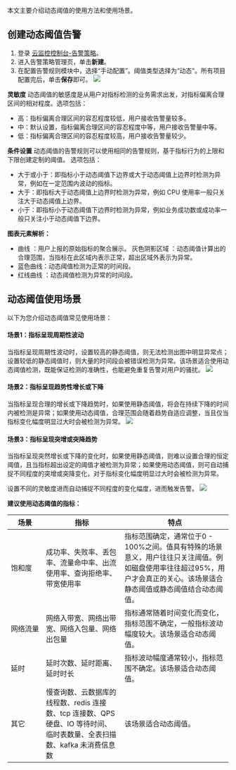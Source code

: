 本文主要介绍动态阈值的使用方法和使用场景。

## 创建动态阈值告警

1. 登录 [云监控控制台-告警策略](https://console.cloud.tencent.com/monitor/policylist)。
2. 进入告警策略管理页，单击**新建**。
3. 在配置告警规则模块中，选择“手动配置”。阈值类型选择为“动态"。所有项目配置完后，单击**保存**即可。
![](https://qcloudimg.tencent-cloud.cn/raw/ef0becd5fe6351a6bed8d90f491c156b.png)

**灵敏度**
动态阈值的敏感度是从用户对指标检测的业务需求出发，对指标偏离合理区间的相对程度。选项包括：
- 高：指标偏离合理区间的容忍程度较低，用户接收告警量较多。
- 中：默认设置，指标偏离合理区间的容忍程度中等，用户接收告警量中等。
- 低：指标偏离合理区间的容忍程度较高，用户接收告警量较少。

**条件设置**
动态阈值的告警规则可以使用相同的告警规则，基于指标行为的上限和下限创建定制的阈值。 选项包括：

- 大于或小于：即指标小于动态阈值下边界或大于动态阈值上边界时检测为异常，例如在一定范围内波动的指标。
- 大于：即指标大于动态阈值上边界时检测为异常，例如 CPU 使用率一般只关注大于动态阈值上边界。
- 小于：即指标小于动态阈值下边界时检测为异常，例如业务成功数或成功率一般只关注小于动态阈值下边界。

**图表元素解析：**

- 曲线 ：用户上报的原始指标的聚合展示。
  灰色阴影区域 ：动态阈值计算出的合理范围，当指标在此区域内表示正常，超出区域外表示为异常。
- 蓝色曲线：动态阈值检测为正常的时间段。
- 红线曲线 ：动态阈值检测为异常的时间段。

## 动态阈值使用场景

以下为您介绍动态阈值常见使用场景：


#### 场景1：指标呈现周期性波动
当指标呈现周期性波动时，设置较高的静态阈值，则无法检测出图中明显异常点；设置较低的静态阈值时，则大量的时间段会被错误检测为异常。该场景适合使用动态阈值检测，既能保证检测的准确性，也能避免重复告警对用户的骚扰。 
![](https://main.qcloudimg.com/raw/4050f01f06d78b182774b8e3135a26f3.png)

#### 场景2：指标呈现趋势性增长或下降
当指标呈现合理的增长或下降趋势时，如果使用静态阈值，将会在持续下降的时间内被检测是异常；如果使用动态阈值，合理范围会随着趋势自适应调整，当且仅当指标变化幅度明显过大时会被检测为异常。
![](https://main.qcloudimg.com/raw/985809e3bb4dcd5d3f5b740533fd86c5.png)


#### 场景3：指标呈现突增或突降趋势
当指标呈现突然增长或下降的变化时，如果使用静态阈值，则难以设置合理的恒定阈值，且当指标超出设定的阈值才被检测为异常；如果使用动态阈值，则可自动捕捉不同程度的突增或突降变化，对于指标变化幅度明显过大时会被检测为异常。

设置不同的灵敏度进而自动捕捉不同程度的变化幅度，进而触发告警。 
![](https://main.qcloudimg.com/raw/b4166a69d2a89f66852aa7e3a4399d9c.png)





**建议使用动态阈值的指标：**

| 场景     | 指标                                                         | 特点                                                         |
| -------- | ------------------------------------------------------------ | ------------------------------------------------------------ |
| <nobr>饱和度</nobr>   | 成功率、失败率、丢包率、流量命中率、出流使用率、查询拒绝率、带宽使用率 | 指标范围确定，通常位于0 - 100%之间。值具有特殊的场景意义，用户往往只关注阈值。例如磁盘使用率往往超过95%，用户才会真正的关心。该场景适合静态阈值或静态阈值结合动态阈值。 |
| <nobr>网络流量</nobr> | 网络入带宽、网络出带宽、网络入包量、网络出包量               | 指标通常随着时间变化而变化，指标范围不确定，一般指标波动幅度较大。该场景适合动态阈值。 |
| 延时     | 延时次数、延时距离、延时时长                                 | 指标波动幅度通常较小，指标范围不确定。该场景适合动态阈值。   |
| 其它     | 慢查询数、云数据库的线程数、redis 连接数、tcp 连接数、QPS 硬盘、IO 等待时间、临时表数量、全表扫描数、kafka 未消费信息数 | 该场景适合动态阈值。                                         |

